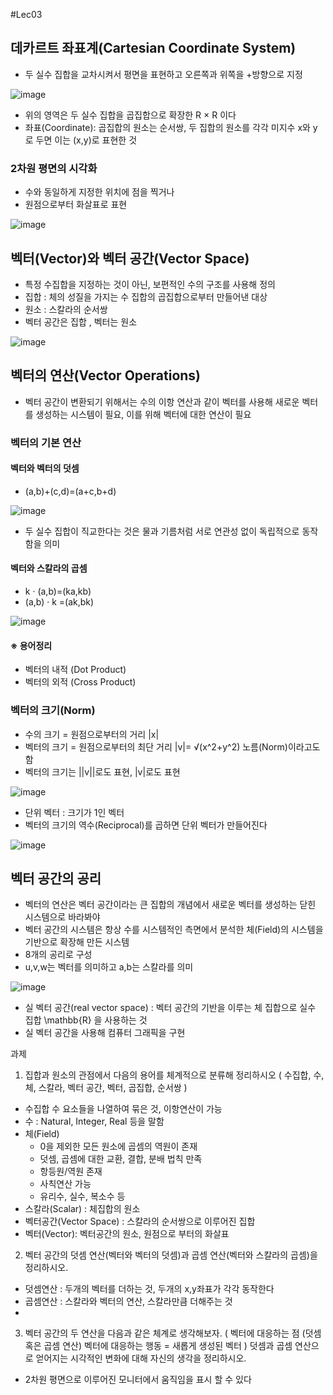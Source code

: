 #Lec03

## 데카르트 좌표계(Cartesian Coordinate System)
 - 두 실수 집합을 교차시켜서 평면을 표현하고 오른쪽과 위쪽을 +방향으로 지정

![image](https://user-images.githubusercontent.com/22423285/130336932-a237ed11-48ab-44bd-8e9b-784fdba819ef.png)
 - 위의 영역은  두 실수 집합을 곱집합으로 확장한  R × R 이다
 - 좌표(Coordinate): 곱집합의 원소는 순서쌍, 두 집합의 원소를 각각 미지수 x와 y로 두면 이는 (x,y)로 표현한 것

### 2차원 평면의 시각화
 - 수와 동일하게 지정한 위치에 점을 찍거나
 - 원점으로부터 화살표로 표현

![image](https://user-images.githubusercontent.com/22423285/130337005-8fc2f89c-e677-4ac7-8846-ffea25755654.png)

## 벡터(Vector)와 벡터 공간(Vector Space)
 - 특정 수집합을 지정하는 것이 아닌,  보편적인 수의 구조를 사용해 정의
 - 집합 : 체의 성질을 가지는 수 집합의 곱집합으로부터 만들어낸 대상
 - 원소 : 스칼라의 순서쌍
 - 벡터 공간은 집합 , 벡터는 원소

![image](https://user-images.githubusercontent.com/22423285/130337128-e71b7d7d-4ec8-465b-b97d-2bc475f6c66c.png)

## 벡터의 연산(Vector Operations)
 - 벡터 공간이 변환되기 위해서는 수의 이항 연산과 같이 벡터를 사용해 새로운 벡터를 생성하는 시스템이 필요, 이를 위해 벡터에 대한 연산이 필요

### 벡터의 기본 연산

#### 벡터와 벡터의 덧셈
 - (a,b)+(c,d)=(a+c,b+d)

![image](https://user-images.githubusercontent.com/22423285/130337187-808ee9a1-ceac-42e4-b3d1-93e34bbaa8f2.png)
 - 두 실수 집합이 직교한다는 것은 물과 기름처럼 서로 연관성 없이 독립적으로 동작함을 의미

#### 벡터와 스칼라의 곱셈
 - k · (a,b)=(ka,kb)
 - (a,b) · k =(ak,bk)

![image](https://user-images.githubusercontent.com/22423285/130337248-80606666-7e64-4c10-921a-200c12ff8e63.png)

#### ※ 용어정리
 - 벡터의 내적 (Dot Product)
 - 벡터의 외적 (Cross Product)

### 벡터의 크기(Norm)
 - 수의 크기 = 원점으로부터의 거리 |x|
 - 벡터의 크기 = 원점으로부터의 최단 거리 |v|= √(x^2+y^2)   노름(Norm)이라고도 함
 - 벡터의 크기는 ||v||로도 표현, |v|로도 표현

![image](https://user-images.githubusercontent.com/22423285/130337356-4d9e001b-eaa8-41df-8469-539b0f04e65f.png)
 - 단위 벡터 : 크기가 1인 벡터
 - 벡터의 크기의 역수(Reciprocal)를 곱하면 단위 벡터가 만들어진다

![image](https://user-images.githubusercontent.com/22423285/130337439-96d8d141-66b3-4975-8189-be85e9d81273.png)

## 벡터 공간의 공리
 - 벡터의 연산은 벡터 공간이라는 큰 집합의 개념에서 새로운 벡터를 생성하는 닫힌 시스템으로 바라봐야
 - 벡터 공간의 시스템은 항상 수를 시스템적인 측면에서 분석한 체(Field)의 시스템을 기반으로  확장해 만든 시스템
 - 8개의 공리로 구성
 - u,v,w는 벡터를 의미하고 a,b는 스칼라를 의미

![image](https://user-images.githubusercontent.com/22423285/130337469-ab5dc627-46c0-4e09-8ed9-4b3a3f66f3b6.png)
 - 실 벡터 공간(real vector space) : 벡터 공간의 기반을 이루는 체 집합으로 실수 집합 \mathbb{R} 을 사용하는 것
 - 실 벡터 공간을 사용해 컴퓨터 그래픽을 구현



과제
1. 집합과 원소의 관점에서 다음의 용어를 체계적으로 분류해 정리하시오
( 수집합, 수, 체, 스칼라, 벡터 공간, 벡터, 곱집합, 순서쌍 )
 - 수집합 수 요소들을 나열하여 묶은 것, 이항연산이 가능
 - 수 : Natural, Integer, Real 등을 말함
 - 체(Field)
   + 0을 제외한 모든 원소에 곱셈의 역원이 존재
   + 덧셈, 곱셈에 대한 교환, 결합, 분배 법칙 만족
   + 항등원/역원 존재
   + 사칙연산 가능
   + 유리수, 실수, 복소수 등
 - 스칼라(Scalar) : 체집합의 원소
 - 벡터공간(Vector Space) : 스칼라의 순서쌍으로 이루어진 집합
 - 벡터(Vector): 벡터공간의 원소, 원점으로 부터의 화살표

2. 벡터 공간의 덧셈 연산(벡터와 벡터의 덧셈)과 곱셈 연산(벡터와 스칼라의 곱셈)을 정리하시오.
 - 덧셈연산 : 두개의 벡터를 더하는 것, 두개의 x,y좌표가 각각 동작한다
 - 곱셈연산 : 스칼라와 벡터의 연산, 스칼라만큼 더해주는 것
 - 
3. 벡터 공간의 두 연산을 다음과 같은 체계로 생각해보자.
( 벡터에 대응하는 점 (덧셈 혹은 곱셈 연산) 벡터에 대응하는 행동 = 새롭게 생성된 벡터 )
덧셈과 곱셈 연산으로 얻어지는 시각적인 변화에 대해 자신의 생각을 정리하시오.
 - 2차원 평면으로 이루어진 모니터에서 움직임을 표시 할 수 있다
